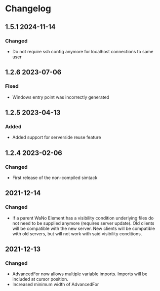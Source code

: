 # Changelog

## 1.5.1 2024-11-14
### Changed
- Do not require ssh config anymore for localhost connections to same user

## 1.2.6 2023-07-06
### Fixed
- Windows entry point was incorrectly generated

## 1.2.5 2023-04-13
### Added
- Added support for serverside reuse feature

## 1.2.4 2023-02-06
### Changed
- First release of the non-compiled simtack

## 2021-12-14
### Changed
- If a parent WaNo Element has a visibility condition underlying files do not need to be supplied anymore (requires server update). Old clients will be compatible with the new server. New clients will be compatible with old servers, but will not work with said visibility conditions.

## 2021-12-13
### Changed
- AdvancedFor now allows multiple variable imports. Imports will be included at cursor position.
- Increased minimum width of AdvancedFor


